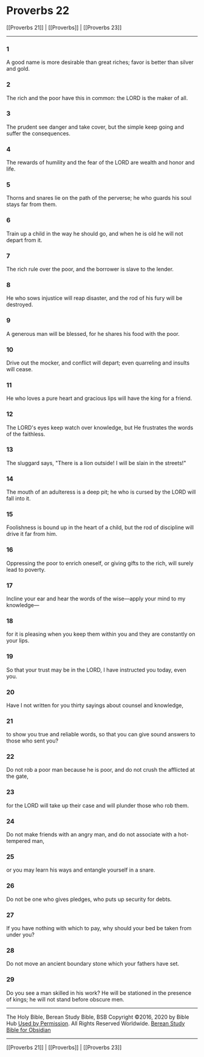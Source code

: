 # Proverbs 22

[[Proverbs 21]] | [[Proverbs]] | [[Proverbs 23]]

---

### 1
A good name is more desirable than great riches; favor is better than silver and gold.

### 2
The rich and the poor have this in common: the LORD is the maker of all.

### 3
The prudent see danger and take cover, but the simple keep going and suffer the consequences.

### 4
The rewards of humility and the fear of the LORD are wealth and honor and life.

### 5
Thorns and snares lie on the path of the perverse; he who guards his soul stays far from them.

### 6
Train up a child in the way he should go, and when he is old he will not depart from it.

### 7
The rich rule over the poor, and the borrower is slave to the lender.

### 8
He who sows injustice will reap disaster, and the rod of his fury will be destroyed.

### 9
A generous man will be blessed, for he shares his food with the poor.

### 10
Drive out the mocker, and conflict will depart; even quarreling and insults will cease.

### 11
He who loves a pure heart and gracious lips will have the king for a friend.

### 12
The LORD's eyes keep watch over knowledge, but He frustrates the words of the faithless.

### 13
The sluggard says, "There is a lion outside! I will be slain in the streets!"

### 14
The mouth of an adulteress is a deep pit; he who is cursed by the LORD will fall into it.

### 15
Foolishness is bound up in the heart of a child, but the rod of discipline will drive it far from him.

### 16
Oppressing the poor to enrich oneself, or giving gifts to the rich, will surely lead to poverty.

### 17
Incline your ear and hear the words of the wise—apply your mind to my knowledge—

### 18
for it is pleasing when you keep them within you and they are constantly on your lips.

### 19
So that your trust may be in the LORD, I have instructed you today, even you.

### 20
Have I not written for you thirty sayings about counsel and knowledge,

### 21
to show you true and reliable words, so that you can give sound answers to those who sent you?

### 22
Do not rob a poor man because he is poor, and do not crush the afflicted at the gate,

### 23
for the LORD will take up their case and will plunder those who rob them.

### 24
Do not make friends with an angry man, and do not associate with a hot-tempered man,

### 25
or you may learn his ways and entangle yourself in a snare.

### 26
Do not be one who gives pledges, who puts up security for debts.

### 27
If you have nothing with which to pay, why should your bed be taken from under you?

### 28
Do not move an ancient boundary stone which your fathers have set.

### 29
Do you see a man skilled in his work? He will be stationed in the presence of kings; he will not stand before obscure men.

---

The Holy Bible, Berean Study Bible, BSB
Copyright ©2016, 2020 by Bible Hub
[Used by Permission](https://berean.bible/terms.htm). All Rights Reserved Worldwide.
[Berean Study Bible for Obsidian](https://github.com/gapmiss/berean-study-bible-for-obsidian)

---

[[Proverbs 21]] | [[Proverbs]] | [[Proverbs 23]]

